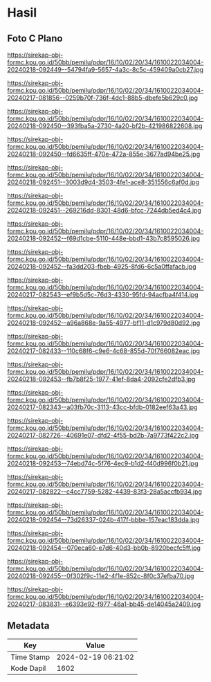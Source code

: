 # Hasil

## Foto C Plano

https://sirekap-obj-formc.kpu.go.id/50bb/pemilu/pdpr/16/10/02/20/34/1610022034004-20240218-092449--54794fa9-5657-4a3c-8c5c-459409a0cb27.jpg

https://sirekap-obj-formc.kpu.go.id/50bb/pemilu/pdpr/16/10/02/20/34/1610022034004-20240217-081856--0259b70f-736f-4dc1-88b5-dbefe5b629c0.jpg

https://sirekap-obj-formc.kpu.go.id/50bb/pemilu/pdpr/16/10/02/20/34/1610022034004-20240218-092450--393fba5a-2730-4a20-bf2b-421986822608.jpg

https://sirekap-obj-formc.kpu.go.id/50bb/pemilu/pdpr/16/10/02/20/34/1610022034004-20240218-092450--fd6635ff-470e-472a-855e-3677ad94be25.jpg

https://sirekap-obj-formc.kpu.go.id/50bb/pemilu/pdpr/16/10/02/20/34/1610022034004-20240218-092451--3003d9d4-3503-4fe1-ace8-351556c6af0d.jpg

https://sirekap-obj-formc.kpu.go.id/50bb/pemilu/pdpr/16/10/02/20/34/1610022034004-20240218-092451--269216dd-8301-48d6-bfcc-7244db5ed4c4.jpg

https://sirekap-obj-formc.kpu.go.id/50bb/pemilu/pdpr/16/10/02/20/34/1610022034004-20240218-092452--f69d1cbe-5110-448e-bbd1-43b7c8595026.jpg

https://sirekap-obj-formc.kpu.go.id/50bb/pemilu/pdpr/16/10/02/20/34/1610022034004-20240218-092452--fa3dd203-fbeb-4925-8fd6-6c5a0ffafacb.jpg

https://sirekap-obj-formc.kpu.go.id/50bb/pemilu/pdpr/16/10/02/20/34/1610022034004-20240217-082543--ef9b5d5c-76d3-4330-95fd-94acfba4f414.jpg

https://sirekap-obj-formc.kpu.go.id/50bb/pemilu/pdpr/16/10/02/20/34/1610022034004-20240218-092452--a96a868e-9a55-4977-bf11-d1c979d80d92.jpg

https://sirekap-obj-formc.kpu.go.id/50bb/pemilu/pdpr/16/10/02/20/34/1610022034004-20240217-082433--110c68f6-c9e6-4c68-855d-70f766082eac.jpg

https://sirekap-obj-formc.kpu.go.id/50bb/pemilu/pdpr/16/10/02/20/34/1610022034004-20240218-092453--fb7b8f25-1977-41ef-8da4-2092cfe2dfb3.jpg

https://sirekap-obj-formc.kpu.go.id/50bb/pemilu/pdpr/16/10/02/20/34/1610022034004-20240217-082343--a03fb70c-3113-43cc-bfdb-0182eef63a43.jpg

https://sirekap-obj-formc.kpu.go.id/50bb/pemilu/pdpr/16/10/02/20/34/1610022034004-20240217-082726--40691e07-dfd2-4f55-bd2b-7a9773f422c2.jpg

https://sirekap-obj-formc.kpu.go.id/50bb/pemilu/pdpr/16/10/02/20/34/1610022034004-20240218-092453--74ebd74c-5f76-4ec9-b1d2-f40d996f0b21.jpg

https://sirekap-obj-formc.kpu.go.id/50bb/pemilu/pdpr/16/10/02/20/34/1610022034004-20240217-082822--c4cc7759-5282-4439-83f3-28a5accfb934.jpg

https://sirekap-obj-formc.kpu.go.id/50bb/pemilu/pdpr/16/10/02/20/34/1610022034004-20240218-092454--73d26337-024b-417f-bbbe-157eac183dda.jpg

https://sirekap-obj-formc.kpu.go.id/50bb/pemilu/pdpr/16/10/02/20/34/1610022034004-20240218-092454--070eca60-e7d6-40d3-bb0b-8920becfc5ff.jpg

https://sirekap-obj-formc.kpu.go.id/50bb/pemilu/pdpr/16/10/02/20/34/1610022034004-20240218-092455--0f302f9c-11e2-4f1e-852c-8f0c37efba70.jpg

https://sirekap-obj-formc.kpu.go.id/50bb/pemilu/pdpr/16/10/02/20/34/1610022034004-20240217-083831--e6393e92-f977-46a1-bb45-de14045a2409.jpg


## Metadata

| Key        | Value               |
| ---------- | ------------------- |
| Time Stamp | 2024-02-19 06:21:02 |
| Kode Dapil | 1602                |



